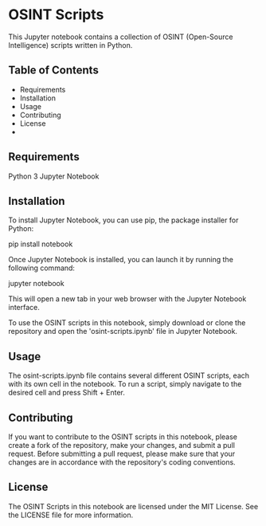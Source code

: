 # OSINT Scripts
This Jupyter notebook contains a collection of OSINT (Open-Source Intelligence) scripts written in Python.

## Table of Contents
- Requirements
- Installation
- Usage
- Contributing
- License
- 
## Requirements
Python 3
Jupyter Notebook

## Installation
To install Jupyter Notebook, you can use pip, the package installer for Python:

pip install notebook

Once Jupyter Notebook is installed, you can launch it by running the following command:

jupyter notebook

This will open a new tab in your web browser with the Jupyter Notebook interface.

To use the OSINT scripts in this notebook, simply download or clone the repository and open the 'osint-scripts.ipynb' file in Jupyter Notebook.

## Usage
The osint-scripts.ipynb file contains several different OSINT scripts, each with its own cell in the notebook. To run a script, simply navigate to the desired cell and press Shift + Enter.

## Contributing
If you want to contribute to the OSINT scripts in this notebook, please create a fork of the repository, make your changes, and submit a pull request. Before submitting a pull request, please make sure that your changes are in accordance with the repository's coding conventions.

## License
The OSINT Scripts in this notebook are licensed under the MIT License. See the LICENSE file for more information.
